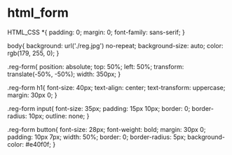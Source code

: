 # html_form
HTML_CSS
*{
    padding: 0;
    margin: 0;
    font-family: sans-serif;
}

body{
    background: url('./reg.jpg') no-repeat;
    background-size: auto;
    color: rgb(179, 255, 0);
}

.reg-form{
    position: absolute;
    top: 50%;
    left: 50%;
    transform: translate(-50%, -50%);
    width: 350px;
}

.reg-form h1{
    font-size: 40px;
    text-align: center;
    text-transform: uppercase;
    margin: 30px 0;
}

.reg-form input{
    font-size: 35px;
    padding: 15px 10px;
    border: 0;
    border-radius: 10px;
    outline: none;
}

.reg-form button{
    font-size: 28px;
    font-weight: bold;
    margin: 30px 0;
    padding: 10px 7px;
    width: 50%;
    border: 0;
    border-radius: 5px;
    background-color: #e40f0f;
}
